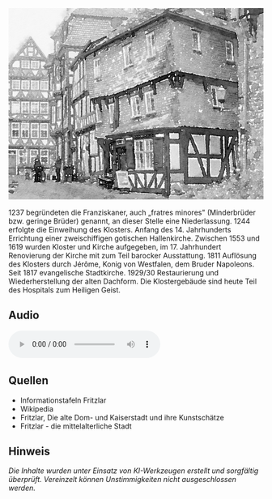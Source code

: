 ![Minoritenkirche](./images/fritzlar/p17.jpg)

1237 begründeten die Franziskaner, auch „fratres minores" (Minderbrüder bzw. geringe Brüder) genannt, an dieser Stelle eine Niederlassung. 1244 erfolgte die Einweihung des Klosters.
Anfang des 14. Jahrhunderts Errichtung einer zweischiffigen gotischen Hallenkirche.
Zwischen 1553 und 1619 wurden Kloster und Kirche aufgegeben, im 17. Jahrhundert Renovierung der Kirche mit zum Teil barocker Ausstattung.
1811 Auflösung des Klosters durch Jérôme, Konig von Westfalen, dem Bruder Napoleons.
Seit 1817 evangelische Stadtkirche.
1929/30 Restaurierung und Wiederherstellung der alten Dachform. Die Klostergebäude sind heute Teil des Hospitals zum Heiligen Geist.

## Audio

<audio controls class="full-width-audio">
  <source src="locales/fritzlar/de/p1.mp3" type="audio/mpeg">
  Dein Browser unterstützt kein Audioelement.
</audio>

## Quellen

- Informationstafeln Fritzlar
- Wikipedia
- Fritzlar, Die alte Dom- und Kaiserstadt und ihre Kunstschätze
- Fritzlar - die mittelalterliche Stadt

## Hinweis

_Die Inhalte wurden unter Einsatz von KI-Werkzeugen erstellt und sorgfältig überprüft. Vereinzelt können Unstimmigkeiten nicht ausgeschlossen werden._